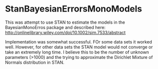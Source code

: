 # StanBayesianErrorsMonoModels

This was attempt to use STAN to estimate the models in the BayesianMonoErros package and described here: http://onlinelibrary.wiley.com/doi/10.1002/sim.7533/abstract

Implementation was somewhat successful.  FOr some data sets it worked well.  However, for other data sets the STAN model would not converge or take an extremely long time.  I believe this to be the number of unknown parameters (>1000) and the trying to approximate the Dirichlet Mixture of Normals distribution in STAN.
